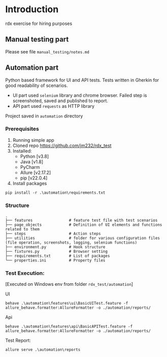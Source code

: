 # Introduction
rdx exercise for hiring purposes
## Manual testing part
Please see file `manual_testing/notes.md`
## Automation part
Python based framework for UI and API tests. Tests written in Gherkin for good readability of scenarios.
- UI part used `selenium` library and chrome browser. Failed step is screenshoted, saved and published to report.
- API part used `requests` as HTTP library

Project saved in `automation` directory
### Prerequisites
1. Running simple app
2. Cloned repo https://github.com/jm232/rdx_test
3. Installed:
   - Python [v3.8]
   - Java [v1.8]
   - PyCharm
   - Allure [v2.17.2]
   - pip [v22.0.4]
4.  Install packages
```
pip install -r .\automation\requirements.txt
```
### Structure

    .
    ├── features                # feature test file with test scenarios
    ├── page_objects            # Definition of UI elements and functions related to them
    ├── steps                   # Action steps
    ├── utilities               # folder for various configuration files (file operation, screenshots, logging, selenium functions) 
    ├── environment.py          # Hook structure 
    ├── fixtures.py             # Browser setting
    ├── requirements.txt        # List of packages
    └── properties.ini          # Property files


### Test Execution:
[Executed on Windows env from folder `rdx_test/automation`]

UI
```
behave .\automation\features\ui\BasicUITest.feature -f allure_behave.formatter:AllureFormatter -o ./automation/reports/
```
Api
```
behave .\automation\features\api\BasicAPITest.feature -f allure_behave.formatter:AllureFormatter -o ./automation/reports/
```
Test Report:
```
allure serve .\automation\reports
```
